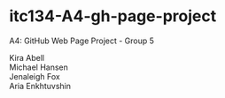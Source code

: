 # itc134-A4-gh-page-project
A4: GitHub Web Page Project - Group 5

Kira Abell<br />
Michael Hansen<br />
Jenaleigh Fox<br />
Aria Enkhtuvshin

